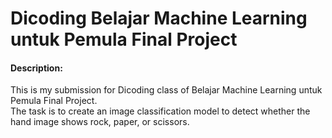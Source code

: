 # Dicoding Belajar Machine Learning untuk Pemula Final Project

#### Description:
This is my submission for Dicoding class of Belajar Machine Learning untuk Pemula Final Project.
</br>
The task is to create an image classification model to detect whether the hand image shows rock, paper, or scissors.
